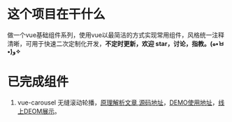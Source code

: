# 这个项目在干什么
做一个vue基础组件系列，使用vue以最简洁的方式实现常用组件，风格统一注释清晰，可用于快速二次定制化开发，**不定时更新，欢迎 star，讨论，指教。(๑•̀ㅂ•́)و✧**
# 已完成组件
  1. vue-carousel 无缝滚动轮播，[原理解析文章](http://www.jianshu.com/p/122da0581251),[源码地址](https://gitee.com/lfyfly/vue-basic-components/blob/master/src/components/carousel/vue-carousel.vue)，[DEMO使用地址](https://gitee.com/lfyfly/vue-basic-components/blob/master/src/components/demos/carousel/vue-carousel-demo.vue)，[线上DEOM展示](http://lfyfly.gitee.io/vue-basic-components/docs/#/vue-carousel)。
